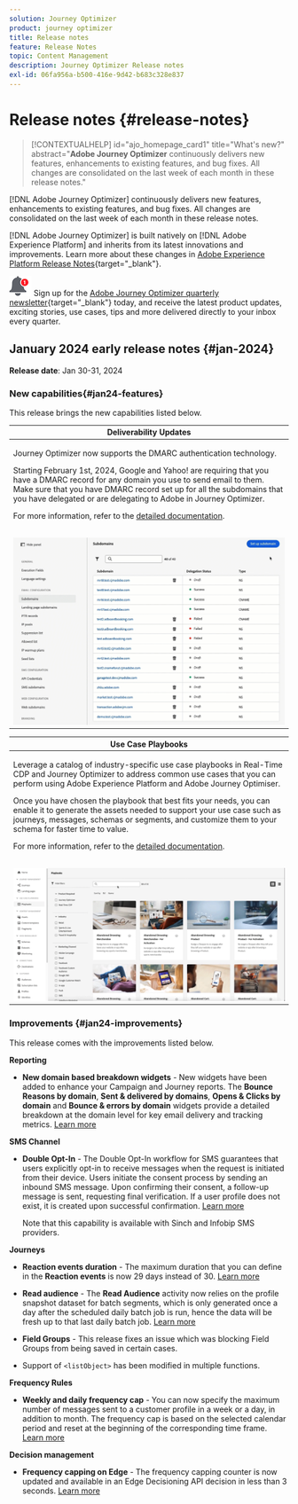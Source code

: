 ```yaml
---
solution: Journey Optimizer
product: journey optimizer
title: Release notes
feature: Release Notes
topic: Content Management
description: Journey Optimizer Release notes
exl-id: 06fa956a-b500-416e-9d42-b683c328e837
---
```

# Release notes {#release-notes}

>[!CONTEXTUALHELP]
>id="ajo_homepage_card1"
>title="What's new?"
>abstract="**Adobe Journey Optimizer** continuously delivers new features, enhancements to existing features, and bug fixes. All changes are consolidated on the last week of each month in these release notes."

[!DNL Adobe Journey Optimizer] continuously delivers new features, enhancements to existing features, and bug fixes. All changes are consolidated on the last week of each month in these release notes. 

[!DNL Adobe Journey Optimizer] is built natively on [!DNL Adobe Experience Platform] and inherits from its latest innovations and improvements. Learn more about these changes in [Adobe Experience Platform Release Notes](https://experienceleague.adobe.com/docs/experience-platform/release-notes/latest.html){target="_blank"}.

![Newsletter](../assets/do-not-localize/nl-icon.png) Sign up for the [Adobe Journey Optimizer quarterly newsletter](https://www.adobe.com/subscription/Adobe_Journey_Optimizer_NL.html){target="_blank"} today, and receive the latest product updates, exciting stories, use cases, tips and more delivered directly to your inbox every quarter.

## January 2024 early release notes {#jan-2024}

**Release date**: Jan 30-31, 2024

### New capabilities{#jan24-features}

This release brings the new capabilities listed below.

<table>
<thead>
<tr>
<th><strong>Deliverability Updates</strong><br/></th>
</tr>
</thead>
<tbody>
<tr>
<td>
<p>Journey Optimizer now supports the DMARC authentication technology.</p>
<p>Starting February 1st, 2024, Google and Yahoo! are requiring that you have a DMARC record for any domain you use to send email to them. Make sure that you have DMARC record set up for all the subdomains that you have delegated or are delegating to Adobe in Journey Optimizer.</p>
<p>For more information, refer to the <a href="../configuration/dmarc-record-update.md">detailed documentation</a>.</p>
<br/><img src="assets/do-not-localize/dmarc.gif"/>
</tr>
</tbody>
</table>

<table>
<thead>
<tr>
<th><strong>Use Case Playbooks</strong><br/></th>
</tr>
</thead>
<tbody>
<tr>
<td>
<p>Leverage a catalog of industry-specific use case playbooks in Real-Time CDP and Journey Optimizer to address common use cases that you can perform using Adobe Experience Platform and Adobe Journey Optimiser.</p><p>Once you have chosen the playbook that best fits your needs, you can enable it to generate the assets needed to support your use case such as journeys, messages, schemas or segments, and customize them to your schema for faster time to value.</p>
<p>For more information, refer to the <a href="../start/playbooks.md">detailed documentation</a>.</p>
<br/><img src="assets/do-not-localize/playbooks.gif"/>
</tr>
</tbody>
</table>

### Improvements {#jan24-improvements}

This release comes with the improvements listed below.

**Reporting**
 
* **New domain based breakdown widgets** - New widgets have been added to enhance your Campaign and Journey reports. The **Bounce Reasons by domain**, **Sent & delivered by domains**, **Opens & Clicks by domain** and **Bounce & errors by domain** widgets provide a detailed breakdown at the domain level for key email delivery and tracking metrics. [Learn more](../reports/channel-report.md) 

**SMS Channel**

* **Double Opt-In** - The Double Opt-In workflow for SMS guarantees that users explicitly opt-in to receive messages when the request is initiated from their device. Users initiate the consent process by sending an inbound SMS message. Upon confirming their consent, a follow-up message is sent, requesting final verification. If a user profile does not exist, it is created upon successful confirmation. [Learn more](../sms/sms-configuration.md#create-api) 

   Note that this capability is available with Sinch and Infobip SMS providers.

**Journeys**

* **Reaction events duration** - The maximum duration that you can define in the **Reaction events** is now 29 days instead of 30. [Learn more](../building-journeys/reaction-events.md)

<!--* **Date filters** - You can now use custom dates to filter the journeys inventory, in addition to the existing predefined date filters. This allows you to refine the list by displaying journeys published on a specific date, within a particular month, throughout an entire year, or within specified time ranges. [Learn more](../building-journeys/journey-gs.md#filter)-->

* **Read audience**  - The **Read Audience** activity now relies on the profile snapshot dataset for batch segments, which is only generated once a day after the scheduled daily batch job is run, hence the data will be fresh up to that last daily batch job. [Learn more](../building-journeys/read-audience.md)

* **Field Groups** - This release fixes an issue which was blocking Field Groups from being saved in certain cases.

* Support of `<listObject>` has been modified in multiple functions.

**Frequency Rules**

* **Weekly and daily frequency cap** - You can now specify the maximum number of messages sent to a customer profile in a week or a day, in addition to month. The frequency cap is based on the selected calendar period and reset at the beginning of the corresponding time frame. [Learn more](../configuration/frequency-rules.md#create-new-rule)

**Decision management**

* **Frequency capping on Edge** - The frequency capping counter is now updated and available in an Edge Decisioning API decision in less than 3 seconds. [Learn more](../offers/api-reference/offer-delivery-api/start-offer-delivery-apis.md)